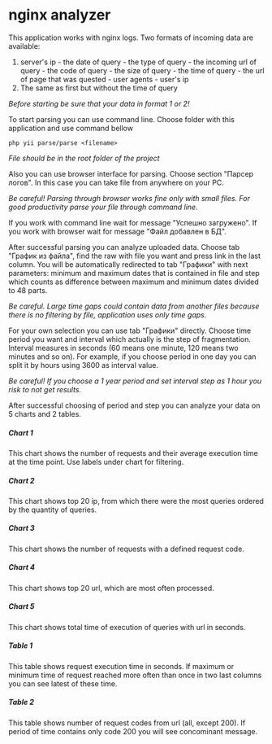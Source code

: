 # nginx analyzer

This application works with nginx logs. Two formats of incoming data are available:
1) server's ip - the date of query - the type of query - the incoming url of query - the code of query - the size of query - the time of query - the url of page that was quested - user agents - user's ip
2) The same as first but without the time of query

_Before starting be sure that your data in format 1 or 2!_

To start parsing you can use command line. Choose folder with this application and use command bellow

`php yii parse/parse <filename>`

_File should be in the root folder of the project_

Also you can use browser interface for parsing. Choose section "Парсер логов". In this case you can take file from anywhere on your PC.

_Be careful! Parsing through browser works fine only with small files. For good productivity parse your file through command line._

If you work with command line wait for message "Успешно загружено". If you work with browser wait for message "Файл добавлен в БД".

After successful parsing you can analyze uploaded data. Choose tab "График из файла", find the raw with file you want and press link in the last column. You will be automatically redirected to tab "Графики" with next parameters: minimum and maximum dates that is contained in file and step which counts as difference between maximum and minimum dates divided to 48 parts.

_Be careful. Large time gaps could contain data from another files because there is no filtering by file, application uses only time gaps._

For your own selection you can use tab "Графики" directly. Choose time period you want and interval which actually is the step of fragmentation. Interval measures in seconds (60 means one minute, 120 means two minutes and so on). For example, if you choose period in one day you can split it by hours using 3600 as interval value.

_Be careful! If you choose a 1 year period and set interval step as 1 hour you risk to not get results._

After successful choosing of period and step you can analyze your data on 5 charts and 2 tables.

##### Chart 1

This chart shows the number of requests and their average execution time at the time point. Use labels under chart for filtering.

##### Chart 2

This chart shows top 20 ip, from which there were the most queries ordered by the quantity of queries.

##### Chart 3

This chart shows the number of requests with a defined request code.

##### Chart 4

This chart shows top 20 url, which are most often processed.

##### Chart 5

This chart shows total time of execution of queries with url in seconds.

##### Table 1

This table shows request execution time in seconds. If maximum or minimum time of request reached more often than once in two last columns you can see latest of these time.

##### Table 2

This table shows number of request codes from url (all, except 200). If period of time contains only code 200 you will see concominant message.